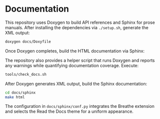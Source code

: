 # Documentation

This repository uses Doxygen to build API references and Sphinx for prose manuals.
After installing the dependencies via `./setup.sh`, generate the XML output:

```sh
doxygen docs/Doxyfile
```

Once Doxygen completes, build the HTML documentation via Sphinx:

The repository also provides a helper script that runs Doxygen and
reports any warnings while quantifying documentation coverage. Execute:

```sh
tools/check_docs.sh
```

After Doxygen generates XML output, build the Sphinx documentation:


```sh
cd docs/sphinx
make html
```

The configuration in `docs/sphinx/conf.py` integrates the Breathe extension and
selects the Read the Docs theme for a uniform appearance.
